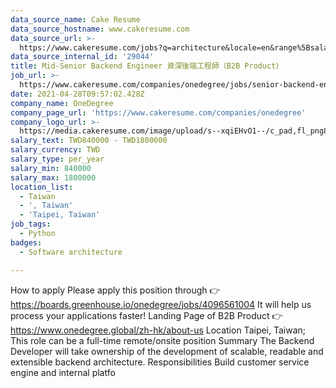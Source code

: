 ```yaml
---
data_source_name: Cake Resume
data_source_hostname: www.cakeresume.com
data_source_url: >-
  https://www.cakeresume.com/jobs?q=architecture&locale=en&range%5Bsalary_range%5D%5Bmin%5D=1000000&page=4
data_source_internal_id: '29044'
title: Mid-Senior Backend Engineer 資深後端工程師（B2B Product）
job_url: >-
  https://www.cakeresume.com/companies/onedegree/jobs/senior-backend-engineer-b2b-product
date: 2021-04-28T09:57:02.428Z
company_name: OneDegree
company_page_url: 'https://www.cakeresume.com/companies/onedegree'
company_logo_url: >-
  https://media.cakeresume.com/image/upload/s--xqiEHvO1--/c_pad,fl_png8,h_200,w_200/v1578296147/zhabcskfo2ifv72dmwtx.png
salary_text: TWD840000 - TWD1800000
salary_currency: TWD
salary_type: per_year
salary_min: 840000
salary_max: 1800000
location_list:
  - Taiwan
  - ', Taiwan'
  - 'Taipei, Taiwan'
job_tags:
  - Python
badges:
  - Software architecture

---
```


How to apply Please apply this position through 👉 https://boards.greenhouse.io/onedegree/jobs/4096561004 It will help us process your applications faster! Landing Page of B2B Product 👉 https://www.onedegree.global/zh-hk/about-us Location Taipei, Taiwan; This role can be a full-time remote/onsite position Summary The Backend Developer will take ownership of the development of scalable, readable and extensible backend architecture. Responsibilities Build customer service engine and internal platfo